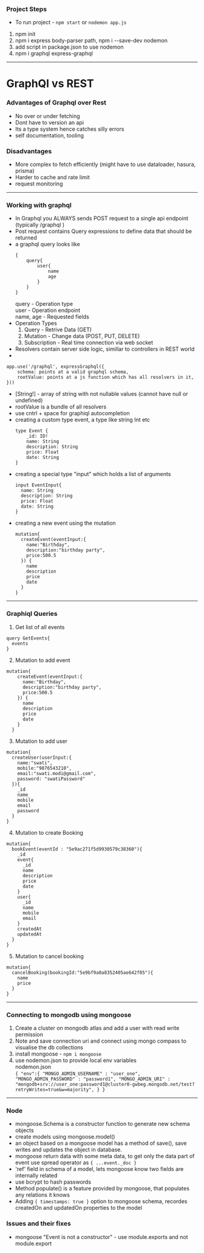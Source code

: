 ### Project Steps 

* To run project - `npm start`  or  `nodemon app.js`
1. npm init
1. npm i express body-parser path, npm i --save-dev nodemon
1. add script in package.json to use nodemon
1. npm i graphql express-graphql

---
# GraphQl vs REST

### Advantages of Graphql over Rest
* No over or under fetching
* Dont have to version an api
* Its a type system hence catches silly errors
* self documentation, tooling

### Disadvantages
* More complex to fetch efficiently (might have to use dataloader, hasura, prisma)
* Harder to cache and rate limit
* request monitoring

---
### Working with graphql
* In Graphql you  ALWAYS sends POST request to a single api endpoint (typically /graphql )
* Post request contains Query expressions to define data that should be returned
* a graphql query looks like
	``` 
	{
		query{
			user{
				name
				age
			}
		}
	}
	```
	query - Operation type  
	user - Operation endpoint  
	name, age - Requested fields
* Operation Types
	1. Query - Retrive Data (GET)
	2. Mutation - Change data (POST, PUT, DELETE)
	3. Subscription - Real time connection via web socket
* Resolvers contain server side logic, simillar to controllers in REST world
* 
```
app.use('/graphql', expressGraphql({
    schema: points at a valid graphql schema,
    rootValue: points at a js function which has all resolvers in it,
}))
```
* [String!] - array of string with not nullable values (cannot have null or undefined)
* rootValue is a bundle of all resolvers
* use cntrl + space for graphiql autocompletion
* creating a custom type event, a type like string Int etc   
	```
  type Event {
		_id: ID!
		name: String
		description: String
		price: Float
		date: String
	}
  ```
* creating a special type "input" which holds a list of arguments   
  ```
  input EventInput{
    name: String
    description: String
    price: Float
    date: String
  }
  ```
* creating a new event using the mutation
  ```
  mutation{
    createEvent(eventInput:{
      name:"Birthday",
      description:"birthday party",
      price:500.5
    }) {
      name
      description
      price
      date
    }
  }
  ```


---
### Graphiql Queries

1. Get list of all events
```
query GetEvents{
  events
}
```
2. Mutation to add event
```
mutation{
    createEvent(eventInput:{
      name:"Birthday",
      description:"birthday party",
      price:500.5
    }) {
      name
      description
      price
      date
    }
  }
```
3. Mutation to add user
```
mutation{
  createUser(userInput:{
    name:"swati",
    mobile:"9876543210",
    email:"swati.modi@gmail.com",
    password: "swatiPassword"
  }){
    _id
    name
    mobile
    email
    password
  }
}
```
4. Mutation to create Booking
```
mutation{
  bookEvent(eventId : "5e9ac271f5d9930579c38360"){
    _id
    event{
      _id
      name
      description
      price
      date
    }
    user{
      _id
      name
      mobile
      email
    }
    createdAt
    updatedAt
  }
}
```
5. Mutation to cancel booking
```
mutation{
  cancelBooking(bookingId:"5e9bf9a0a8352405ae642f05"){
    name
    price
  }
}
```

---
### Connecting to mongodb using mongoose
1. Create a cluster on mongodb atlas and add a user with read write permission
2. Note and save connection uri and connect using mongo compass to visualise the db collections
3. install mongoose - `npm i mongoose`
4. use nodemon.json to provide local env variables   
nodemon.json   
`
{
  "env":{
    "MONGO_ADMIN_USERNAME" : "user_one",
    "MONGO_ADMIN_PASSWORD" : "password1",
    "MONGO_ADMIN_URI" : "mongodb+srv://user_one:password1@cluster0-gwbeg.mongodb.net/test?retryWrites=true&w=majority",
  }
}
`

---
### Node
* mongoose.Schema is a constructor function to generate new schema objects
* create models using mongoose.model()
* an object based on a mongoose model has a method of save(), save writes and updates the object in database.
* mongoose return data with some meta data, to get only the data part of event use spread operator as `{ ...event._doc }`
* 'ref' field in schema of a model, lets mongoose know two fields are internally related 
* use bcrypt to hash passwords
* Method populate() is a feature provided by mongoose, that populates any relations it knows
* Adding `{ timestamps: true }` option to mongoose schema, recordes createdOn and updatedOn properties to the model

### Issues and their fixes
* mongoose "Event is not a constructor" - 
    use module.exports and not module.export

